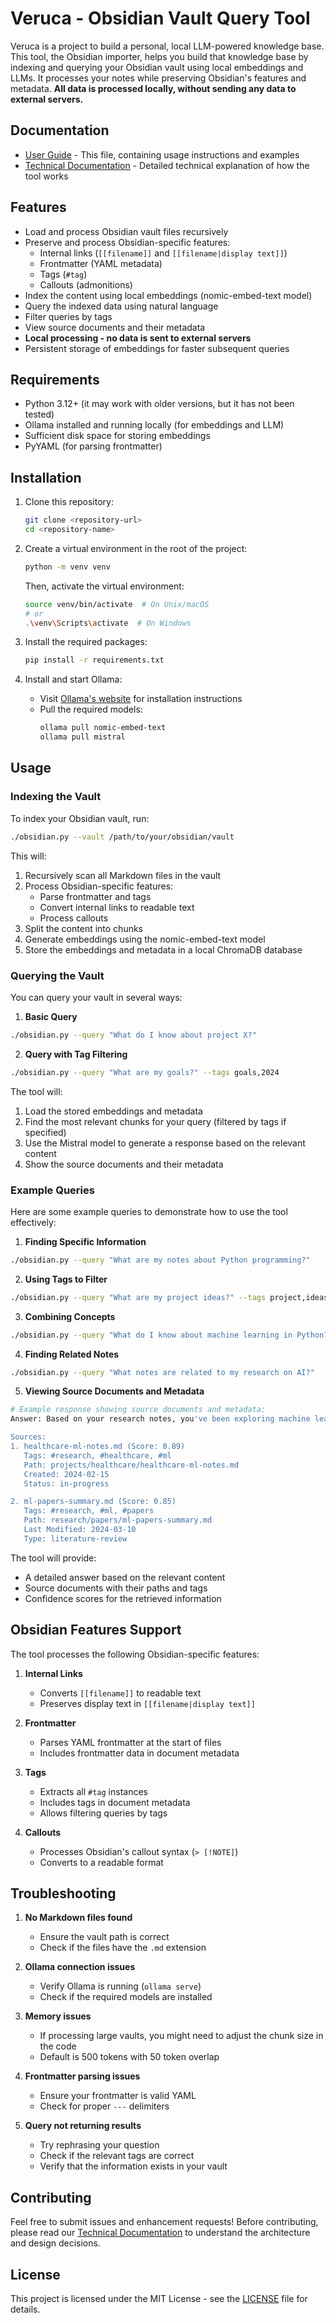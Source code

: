 # Veruca - Obsidian Vault Query Tool

Veruca is a project to build a personal, local LLM-powered knowledge base. This tool, the Obsidian importer, helps you build that knowledge base by indexing and querying your Obsidian vault using local embeddings and LLMs. It processes your notes while preserving Obsidian's features and metadata. **All data is processed locally, without sending any data to external servers.**

## Documentation

- [User Guide](README.md) - This file, containing usage instructions and examples
- [Technical Documentation](TECHNICAL.md) - Detailed technical explanation of how the tool works

## Features

- Load and process Obsidian vault files recursively
- Preserve and process Obsidian-specific features:
  - Internal links (`[[filename]]` and `[[filename|display text]]`)
  - Frontmatter (YAML metadata)
  - Tags (`#tag`)
  - Callouts (admonitions)
- Index the content using local embeddings (nomic-embed-text model)
- Query the indexed data using natural language
- Filter queries by tags
- View source documents and their metadata
- **Local processing - no data is sent to external servers**
- Persistent storage of embeddings for faster subsequent queries

## Requirements

- Python 3.12+ (it may work with older versions, but it has not been tested)
- Ollama installed and running locally (for embeddings and LLM)
- Sufficient disk space for storing embeddings
- PyYAML (for parsing frontmatter)

## Installation

1. Clone this repository:
    ```sh
    git clone <repository-url>
    cd <repository-name>
    ```

2. Create a virtual environment in the root of the project:
    ```sh
    python -m venv venv
    ```
    Then, activate the virtual environment:
    ```sh
    source venv/bin/activate  # On Unix/macOS
    # or
    .\venv\Scripts\activate  # On Windows
    ```

3. Install the required packages:
    ```sh
    pip install -r requirements.txt
    ```

4. Install and start Ollama:
    - Visit [Ollama's website](https://ollama.ai) for installation instructions
    - Pull the required models:
      ```sh
      ollama pull nomic-embed-text
      ollama pull mistral
      ```

## Usage

### Indexing the Vault

To index your Obsidian vault, run:
```sh
./obsidian.py --vault /path/to/your/obsidian/vault
```

This will:
1. Recursively scan all Markdown files in the vault
2. Process Obsidian-specific features:
   - Parse frontmatter and tags
   - Convert internal links to readable text
   - Process callouts
3. Split the content into chunks
4. Generate embeddings using the nomic-embed-text model
5. Store the embeddings and metadata in a local ChromaDB database

### Querying the Vault

You can query your vault in several ways:

1. **Basic Query**
```sh
./obsidian.py --query "What do I know about project X?"
```

2. **Query with Tag Filtering**
```sh
./obsidian.py --query "What are my goals?" --tags goals,2024
```

The tool will:
1. Load the stored embeddings and metadata
2. Find the most relevant chunks for your query (filtered by tags if specified)
3. Use the Mistral model to generate a response based on the relevant content
4. Show the source documents and their metadata

### Example Queries

Here are some example queries to demonstrate how to use the tool effectively:

1. **Finding Specific Information**
```sh
./obsidian.py --query "What are my notes about Python programming?"
```

2. **Using Tags to Filter**
```sh
./obsidian.py --query "What are my project ideas?" --tags project,ideas
```

3. **Combining Concepts**
```sh
./obsidian.py --query "What do I know about machine learning in Python?" --tags python,ml
```

4. **Finding Related Notes**
```sh
./obsidian.py --query "What notes are related to my research on AI?"
```

5. **Viewing Source Documents and Metadata**
```sh
# Example response showing source documents and metadata:
Answer: Based on your research notes, you've been exploring machine learning applications in healthcare.

Sources:
1. healthcare-ml-notes.md (Score: 0.89)
   Tags: #research, #healthcare, #ml
   Path: projects/healthcare/healthcare-ml-notes.md
   Created: 2024-02-15
   Status: in-progress

2. ml-papers-summary.md (Score: 0.85)
   Tags: #research, #ml, #papers
   Path: research/papers/ml-papers-summary.md
   Last Modified: 2024-03-10
   Type: literature-review
```

The tool will provide:
- A detailed answer based on the relevant content
- Source documents with their paths and tags
- Confidence scores for the retrieved information

## Obsidian Features Support

The tool processes the following Obsidian-specific features:

1. **Internal Links**
   - Converts `[[filename]]` to readable text
   - Preserves display text in `[[filename|display text]]`

2. **Frontmatter**
   - Parses YAML frontmatter at the start of files
   - Includes frontmatter data in document metadata

3. **Tags**
   - Extracts all `#tag` instances
   - Includes tags in document metadata
   - Allows filtering queries by tags

4. **Callouts**
   - Processes Obsidian's callout syntax (`> [!NOTE]`)
   - Converts to a readable format

## Troubleshooting

1. **No Markdown files found**
   - Ensure the vault path is correct
   - Check if the files have the `.md` extension

2. **Ollama connection issues**
   - Verify Ollama is running (`ollama serve`)
   - Check if the required models are installed

3. **Memory issues**
   - If processing large vaults, you might need to adjust the chunk size in the code
   - Default is 500 tokens with 50 token overlap

4. **Frontmatter parsing issues**
   - Ensure your frontmatter is valid YAML
   - Check for proper `---` delimiters

5. **Query not returning results**
   - Try rephrasing your question
   - Check if the relevant tags are correct
   - Verify that the information exists in your vault

## Contributing

Feel free to submit issues and enhancement requests! Before contributing, please read our [Technical Documentation](TECHNICAL.md) to understand the architecture and design decisions.

## License

This project is licensed under the MIT License - see the [LICENSE](LICENSE) file for details.
